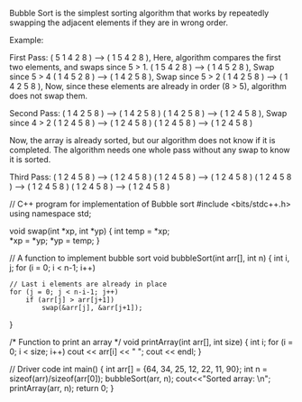 Bubble Sort is the simplest sorting algorithm that works by repeatedly swapping the adjacent elements if they are in wrong order.

Example:

First Pass:
( 5 1 4 2 8 ) –> ( 1 5 4 2 8 ), Here, algorithm compares the first two elements, and swaps since 5 > 1.
( 1 5 4 2 8 ) –> ( 1 4 5 2 8 ), Swap since 5 > 4
( 1 4 5 2 8 ) –> ( 1 4 2 5 8 ), Swap since 5 > 2
( 1 4 2 5 8 ) –> ( 1 4 2 5 8 ), Now, since these elements are already in order (8 > 5), algorithm does not swap them.

Second Pass:
( 1 4 2 5 8 ) –> ( 1 4 2 5 8 )
( 1 4 2 5 8 ) –> ( 1 2 4 5 8 ), Swap since 4 > 2
( 1 2 4 5 8 ) –> ( 1 2 4 5 8 )
( 1 2 4 5 8 ) –> ( 1 2 4 5 8 )

Now, the array is already sorted, but our algorithm does not know if it is completed. The algorithm needs one whole pass without any swap to know it is sorted.

Third Pass:
( 1 2 4 5 8 ) –> ( 1 2 4 5 8 )
( 1 2 4 5 8 ) –> ( 1 2 4 5 8 )
( 1 2 4 5 8 ) –> ( 1 2 4 5 8 )
( 1 2 4 5 8 ) –> ( 1 2 4 5 8 )

// C++ program for implementation of Bubble sort 
#include <bits/stdc++.h> 
using namespace std; 

void swap(int *xp, int *yp) 
{ 
	int temp = *xp; </br>
	*xp = *yp; 
	*yp = temp; 
} 

// A function to implement bubble sort 
void bubbleSort(int arr[], int n) 
{ 
	int i, j; 
	for (i = 0; i < n-1; i++)	 
	
	// Last i elements are already in place 
	for (j = 0; j < n-i-1; j++) 
		if (arr[j] > arr[j+1]) 
			swap(&arr[j], &arr[j+1]); 
} 

/* Function to print an array */
void printArray(int arr[], int size) 
{ 
	int i; 
	for (i = 0; i < size; i++) 
		cout << arr[i] << " "; 
	cout << endl; 
} 

// Driver code 
int main() 
{ 
	int arr[] = {64, 34, 25, 12, 22, 11, 90}; 
	int n = sizeof(arr)/sizeof(arr[0]); 
	bubbleSort(arr, n); 
	cout<<"Sorted array: \n"; 
	printArray(arr, n); 
	return 0; 
} 

